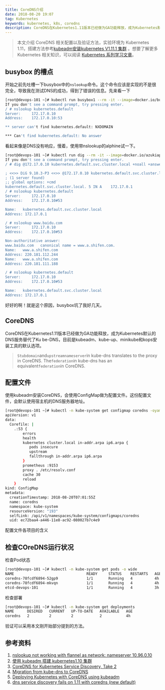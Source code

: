 ```yaml
---
title: CoreDNS介绍
date: 2018-08-20 19:07
tag: Kubernetes
keywords: kubernetes, k8s, coredns
description: CoreDNS在Kubernetes1.11版本已经做为GA功能释放，成为Kubernetes默认的DNS服务替代了Ku be-DNS，目前是kubeadm、kube-up、minikube和kops安装工具的默认选项。
---
```


> 本文介绍 CoreDNS 相关配置以及验证方法，实验环境为 Kubernetes 1.11，搭建方法参考[kubeadm安装kubernetes V1.11.1 集群](https://www.edulinks.cn/2018/07/24/20180724-kubeadm-install-kubernetes/) 。想要了解更多 Kubernetes 相关知识，可以阅读 [Kubernetes 系列学习文章](http://www.edulinks.cn/2020/10/16/20201016-kubernetes-articles/)。


## busybox 的槽点
开始之前先吐槽一下busybox中的```nslookup```命令。这个命令应该是实现的不是很完全，导致我在测试DNS的成功，得到了错误的信息。先来看一下
```bash
[root@devops-101 ~]# kubectl run busybox1 --rm -it --image=docker.io/busybox /bin/sh
If you don't see a command prompt, try pressing enter.
/ # nslookup kubernetes.default
Server:		172.17.0.10
Address:	172.17.0.10:53

** server can't find kubernetes.default: NXDOMAIN

*** Can't find kubernetes.default: No answer
```
看起来像是DNS没有响应，慢着，使用带nslookup的alphine试一下。
```bash
[root@devops-101 ~]# kubectl run dig --rm -it --image=docker.io/azukiapp/dig /bin/sh
If you don't see a command prompt, try pressing enter.
/ # dig @172.17.0.10 kubernetes.default.svc.cluster.local +noall +answer

; <<>> DiG 9.10.3-P3 <<>> @172.17.0.10 kubernetes.default.svc.cluster.local +noall +answer
; (1 server found)
;; global options: +cmd
kubernetes.default.svc.cluster.local. 5	IN A	172.17.0.1
/ # nslookup kubernetes.default
Server:		172.17.0.10
Address:	172.17.0.10#53

Name:	kubernetes.default.svc.cluster.local
Address: 172.17.0.1

/ # nslookup www.baidu.com
Server:		172.17.0.10
Address:	172.17.0.10#53

Non-authoritative answer:
www.baidu.com	canonical name = www.a.shifen.com.
Name:	www.a.shifen.com
Address: 220.181.112.244
Name:	www.a.shifen.com
Address: 220.181.111.188

/ # nslookup kubernetes.default
Server:		172.17.0.10
Address:	172.17.0.10#53

Name:	kubernetes.default.svc.cluster.local
Address: 172.17.0.1
```
好好的啊！就是这个原因，busybox坑了我好几天。

## CoreDNS
CoreDNS在Kubernetes1.11版本已经做为GA功能释放，成为Kubernetes默认的DNS服务替代了Ku be-DNS，目前是kubeadm、kube-up、minikube和kops安装工具的默认选项。
> ```Stubdomain```and```upstreamnameserver```in kube-dns translates to the proxy in CoreDNS. The```federation```in kube-dns has an equivalent```federation```in CoreDNS.


## 配置文件
使用kubeadm安装CoreDNS，会使用ConfigMap做为配置文件。这份配置文件，会默认使用宿主机的DNS服务器地址。
```bash
[root@devops-101 ~]# kubectl -n kube-system get configmap coredns -oyaml
apiVersion: v1
data:
  Corefile: |
    .:53 {
        errors
        health
        kubernetes cluster.local in-addr.arpa ip6.arpa {
           pods insecure
           upstream
           fallthrough in-addr.arpa ip6.arpa
        }
        prometheus :9153
        proxy . /etc/resolv.conf
        cache 30
        reload
    }
kind: ConfigMap
metadata:
  creationTimestamp: 2018-08-20T07:01:55Z
  name: coredns
  namespace: kube-system
  resourceVersion: "193"
  selfLink: /api/v1/namespaces/kube-system/configmaps/coredns
  uid: ec72baa4-a446-11e8-ac92-080027b7c4e9
```
配置文件各项目的含义


## 检查COreDNS运行状况
检查Pod状态
```bash
[root@devops-101 ~]# kubectl -n kube-system get pods -o wide
NAME                                 READY     STATUS    RESTARTS   AGE       IP              NODE
coredns-78fcdf6894-52gp9             1/1       Running   4          4h        172.16.0.11     devops-101
coredns-78fcdf6894-mkvqn             1/1       Running   4          4h        172.16.0.10     devops-101
etcd-devops-101                      1/1       Running   4          3h        192.168.0.101   devops-101
```
检查部署
```bash
[root@devops-101 ~]# kubectl -n kube-system get deployments
NAME      DESIRED   CURRENT   UP-TO-DATE   AVAILABLE   AGE
coredns   2         2         2            2           4h
```
验证可以采用本文刚开始部分提到的方法。

## 参考资料

1. [nslookup not working with flannel as network: nameserver 10.96.0.10](https://github.com/kubernetes/kubernetes/issues/44833)
2. [使用 kubeadm 搭建 kubernetes1.10 集群](https://www.cnblogs.com/cp-miao/p/8891200.html)
3. [CoreDNS for Kubernetes Service Discovery, Take 2](https://coredns.io/2017/03/01/coredns-for-kubernetes-service-discovery-take-2/)
4. [Migration from kube-dns to CoreDNS](https://coredns.io/2018/05/21/migration-from-kube-dns-to-coredns/)
5. [Deploying Kubernetes with CoreDNS using kubeadm](https://coredns.io/2018/01/29/deploying-kubernetes-with-coredns-using-kubeadm/)
6. [dns service discovery fails on 1.11 with coredns (new default)](https://github.com/kubernetes/kubernetes/issues/66629)












